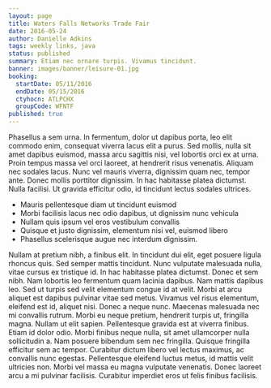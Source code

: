 ```yaml
---
layout: page
title: Waters Falls Networks Trade Fair
date: 2016-05-24
author: Danielle Adkins
tags: weekly links, java
status: published
summary: Etiam nec ornare turpis. Vivamus tincidunt.
banner: images/banner/leisure-01.jpg
booking:
  startDate: 05/11/2016
  endDate: 05/15/2016
  ctyhocn: ATLPCHX
  groupCode: WFNTF
published: true
---
```

Phasellus a sem urna. In fermentum, dolor ut dapibus porta, leo elit commodo enim, consequat viverra lacus elit a purus. Sed mollis, nulla sit amet dapibus euismod, massa arcu sagittis nisi, vel lobortis orci ex at urna. Proin tempus massa vel orci laoreet, at hendrerit risus venenatis. Aliquam nec sodales lacus. Nunc vel mauris viverra, dignissim quam nec, tempor ante. Donec mollis porttitor dignissim. In hac habitasse platea dictumst. Nulla facilisi. Ut gravida efficitur odio, id tincidunt lectus sodales ultrices.

* Mauris pellentesque diam ut tincidunt euismod
* Morbi facilisis lacus nec odio dapibus, ut dignissim nunc vehicula
* Nullam quis ipsum vel eros vestibulum convallis
* Quisque et justo dignissim, elementum nisi vel, euismod libero
* Phasellus scelerisque augue nec interdum dignissim.

Nullam at pretium nibh, a finibus elit. In tincidunt dui elit, eget posuere ligula rhoncus quis. Sed semper mattis tincidunt. Nunc vulputate malesuada nulla, vitae cursus ex tristique id. In hac habitasse platea dictumst. Donec et sem nibh. Nam lobortis leo fermentum quam lacinia dapibus. Nam mattis dapibus leo. Sed ut turpis sed velit elementum congue id at velit. Morbi at arcu aliquet est dapibus pulvinar vitae sed metus. Vivamus vel risus elementum, eleifend est id, aliquet nisi. Donec a neque nunc. Maecenas malesuada nec mi convallis rutrum. Morbi eu neque pretium, hendrerit turpis ut, fringilla magna. Nullam ut elit sapien.
Pellentesque gravida est at viverra finibus. Etiam id dolor odio. Morbi finibus neque nulla, sit amet ullamcorper nulla sollicitudin a. Nam posuere bibendum sem nec fringilla. Quisque fringilla efficitur sem ac tempor. Curabitur dictum libero vel lectus maximus, ac convallis nunc egestas. Pellentesque eleifend luctus metus, id mattis velit ultricies non. Morbi vel massa eu magna vulputate venenatis. Donec laoreet arcu a mi pulvinar facilisis. Curabitur imperdiet eros ut felis finibus facilisis.
